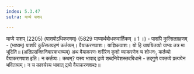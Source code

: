 ```yaml
---
index: 5.3.47
sutra: याप्ये पाशप्

---
```

याप्ये पाशप् (2205) (पाशपोऽधिकरणम्) (5829 याप्यार्थबोधकवार्तिकम् ॥ 1 ॥) - पाशपि कुत्सितग्रहणम् - (भाष्यम्) पाशपि कुत्सितग्रहणं कर्तव्यम्। वैयाकरणपाशः। याज्ञिकपाशः। यो हि यापयितव्यो याप्यः तत्र मा भूदिति॥ (अतिप्रसक्तिनिवारकभाष्यम्) अथ वैयाकरणः शरीरेण कृशो व्याकरणेन च शोभनः, कर्तव्यो वैयाकरणपाश इति। न कर्तव्यः। कथम्? यस्य भावाद् द्रव्ये शब्दनिवेशस्तदबिधाने - तद्गुणे वक्तव्ये प्रत्ययेन भवितव्यम्। न च कार्श्यस्य भावात् द्रव्ये वैयाकरणशब्दः॥